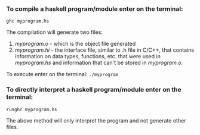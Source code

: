 ### To compile a haskell program/module enter on the terminal:

<code>ghc myprogram.hs</code>

The compilation will generate two files:
1. *myprogram.o* - which is the object file generated
2. *myprogram.hi* - the interface file, similar to .h file in C/C++, that contains information on data types, functions, etc. that were used in *myprogram.hs*
   and information that can't be stored in *myprogram.o*.

To execute enter on the terminal: <code>./myprogram</code>

### To directly interpret a haskell program/module enter on the terminal:

<code>runghc myprogram.hs</code>

The above method will only interpret the program and not generate other files.
